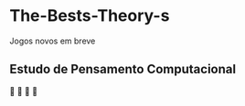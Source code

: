# The-Bests-Theory-s
Jogos novos em breve
## Estudo de Pensamento Computacional
 :girl: :flashlight:  :flashlight: :boy:
